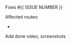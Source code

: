 <!-- describe the change, why is it needed and what does it accomplish  -->

Fixes #{{ ISSUE NUMBER }}

Affected routes:

- <!-- E.g. `/offices/brisbane`  -->

Add done video, screenshots

<!-- As per rule https://www.ssw.com.au/rules/over-the-shoulder-prs -->
<!-- Getting the PR merged is part of the PBI - Call someone to review your changes to get them merged ASAP -->
